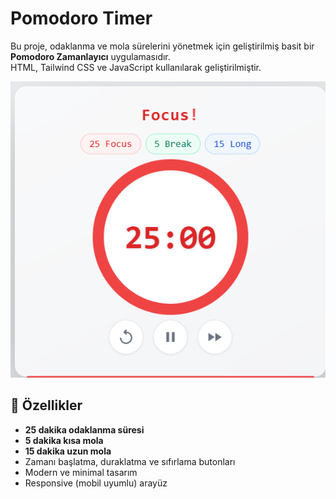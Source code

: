 # Pomodoro Timer

Bu proje, odaklanma ve mola sürelerini yönetmek için geliştirilmiş basit bir **Pomodoro Zamanlayıcı** uygulamasıdır.  
HTML, Tailwind CSS ve JavaScript kullanılarak geliştirilmiştir.


![Pomodoro Screenshot](./screenshot.png) 

## 🚀 Özellikler
- **25 dakika odaklanma süresi**
- **5 dakika kısa mola**
- **15 dakika uzun mola**
- Zamanı başlatma, duraklatma ve sıfırlama butonları
- Modern ve minimal tasarım
- Responsive (mobil uyumlu) arayüz



   
